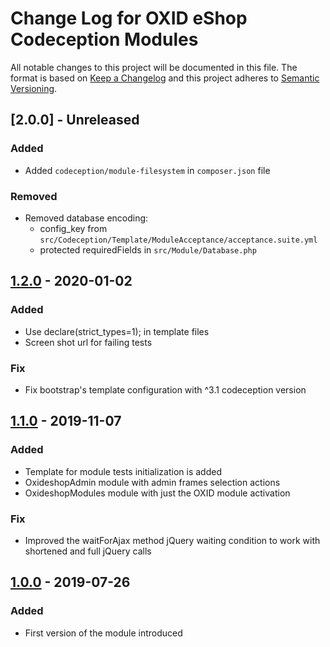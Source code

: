 # Change Log for OXID eShop Codeception Modules

All notable changes to this project will be documented in this file.
The format is based on [Keep a Changelog](http://keepachangelog.com/)
and this project adheres to [Semantic Versioning](http://semver.org/).

## [2.0.0] -  Unreleased

### Added
- Added `codeception/module-filesystem` in `composer.json` file

### Removed
- Removed database encoding:
    - config_key from ``src/Codeception/Template/ModuleAcceptance/acceptance.suite.yml``
    - protected requiredFields in ``src/Module/Database.php``

## [1.2.0] - 2020-01-02

### Added
- Use declare(strict_types=1); in template files
- Screen shot url for failing tests

### Fix
- Fix bootstrap's template configuration with ^3.1 codeception version

## [1.1.0] -  2019-11-07

### Added
- Template for module tests initialization is added
- OxideshopAdmin module with admin frames selection actions
- OxideshopModules module with just the OXID module activation

### Fix
- Improved the waitForAjax method jQuery waiting condition to work with shortened and full jQuery calls

## [1.0.0] -  2019-07-26

### Added
- First version of the module introduced

[1.2.0]: https://github.com/OXID-eSales/codeception-page-objects/compare/v1.0.0...v1.2.0
[1.1.0]: https://github.com/OXID-eSales/codeception-page-objects/compare/v1.0.0...v1.1.0
[1.0.0]: https://github.com/OXID-eSales/codeception-page-object/compare/78f569ceafc73440b800553c2f78885292aeccf8..v1.0.0
